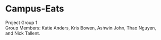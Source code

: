 # Campus-Eats
Project Group 1\
Group Members: Katie Anders, Kris Bowen, Ashwin John, Thao Nguyen, and Nick Tallent.
